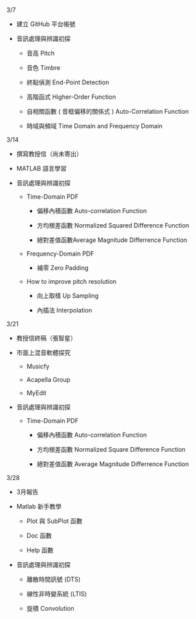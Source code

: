 3/7

* 建立 GitHub 平台帳號

* 音訊處理與辨識初探

    * 音高 Pitch
    
    * 音色 Timbre
    
    * 終點偵測 End-Point Detection
    
    * 高階函式 Higher-Order Function
    
    * 自相關函數 ( 音框偏移的關係式 ) Auto-Correlation Function

    * 時域與頻域 Time Domain and Frequency Domain


3/14

* 撰寫教授信（尚未寄出）

* MATLAB 語言學習

* 音訊處理與辨識初探

    * Time-Domain PDF

        * 偏移內積函數 Auto-correlation Function
        
        * 方均根差函數 Normalized Squared Difference Function
        
        * 絕對差值函數Average Magnitude Differrence Function

    * Frequency-Domain PDF

        * 補零 Zero Padding

    * How to improve pitch resolution

        * 向上取樣 Up Sampling
        
        * 內插法 Interpolation

3/21

* 教授信終稿（張智星）

* 市面上混音軟體探究

    * Musicfy

    * Acapella Group

    * MyEdit

* 音訊處理與辨識初探

    * Time-Domain PDF

        * 偏移內積函數 Auto-correlation Function
        
        * 方均根差函數 Normalized Square Difference Function
        
        * 絕對差值函數 Average Magnitude Differrence Function

3/28

* 3月報告

* Matlab 新手教學

    * Plot 與 SubPlot 函數

    * Doc 函數

    * Help 函數

* 音訊處理與辨識初探

    * 離散時間訊號 (DTS)

    * 線性非時變系統 (LTIS)

    * 旋積 Convolution